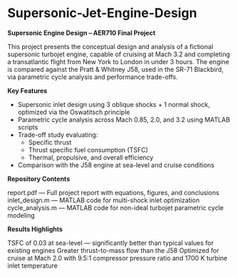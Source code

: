 # Supersonic-Jet-Engine-Design

**Supersonic Engine Design – AER710 Final Project**

This project presents the conceptual design and analysis of a fictional supersonic turbojet engine, capable of cruising at Mach 3.2 and completing a transatlantic flight from New York to London in under 3 hours. The engine is compared against the Pratt & Whitney J58, used in the SR-71 Blackbird, via parametric cycle analysis and performance trade-offs.

**Key Features**
- Supersonic inlet design using 3 oblique shocks + 1 normal shock, optimized via the Oswatitsch principle
- Parametric cycle analysis across Mach 0.85, 2.0, and 3.2 using MATLAB scripts
- Trade-off study evaluating:
    - Specific thrust
    - Thrust specific fuel consumption (TSFC)
    - Thermal, propulsive, and overall efficiency
- Comparison with the J58 engine at sea-level and cruise conditions

**Repository Contents**

report.pdf — Full project report with equations, figures, and conclusions
inlet_design.m — MATLAB code for multi-shock inlet optimization
cycle_analysis.m — MATLAB code for non-ideal turbojet parametric cycle modeling

**Results Highlights**

TSFC of 0.03 at sea-level — significantly better than typical values for existing engines
Greater thrust-to-mass flow than the J58
Optimized for cruise at Mach 2.0 with 9.5:1 compressor pressure ratio and 1700 K turbine inlet temperature
